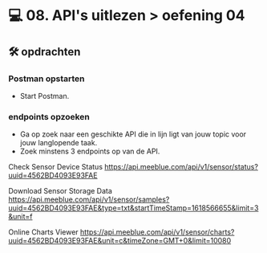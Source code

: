 # 💻 08. API's uitlezen > oefening 04

## 🛠️ opdrachten

### Postman opstarten

 - Start Postman.

### endpoints opzoeken

 - Ga op zoek naar een geschikte API die in lijn ligt van jouw topic voor jouw langlopende taak.
 - Zoek minstens 3 endpoints op van de API.

Check Sensor Device Status
https://api.meeblue.com/api/v1/sensor/status?uuid=4562BD4093E93FAE

Download Sensor Storage Data
https://api.meeblue.com/api/v1/sensor/samples?uuid=4562BD4093E93FAE&type=txt&startTimeStamp=1618566655&limit=3&unit=f

Online Charts Viewer
https://api.meeblue.com/api/v1/sensor/charts?uuid=4562BD4093E93FAE&unit=c&timeZone=GMT+0&limit=10080